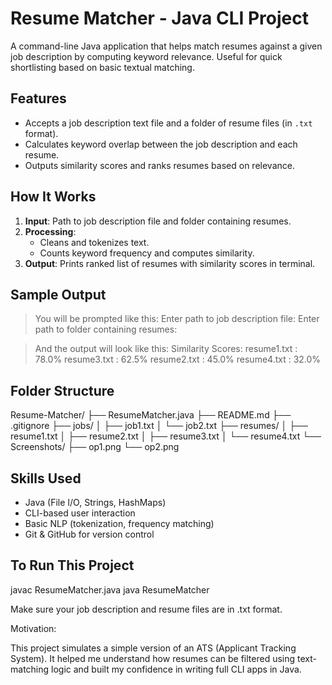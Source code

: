 # Resume Matcher - Java CLI Project

A command-line Java application that helps match resumes against a given job description by computing keyword relevance. Useful for quick shortlisting based on basic textual matching.

## Features

- Accepts a job description text file and a folder of resume files (in `.txt` format).
- Calculates keyword overlap between the job description and each resume.
- Outputs similarity scores and ranks resumes based on relevance.


## How It Works

1. **Input**: Path to job description file and folder containing resumes.
2. **Processing**:
   - Cleans and tokenizes text.
   - Counts keyword frequency and computes similarity.
3. **Output**: Prints ranked list of resumes with similarity scores in terminal.


## Sample Output

> You will be prompted like this:
Enter path to job description file:
Enter path to folder containing resumes:

> And the output will look like this:
Similarity Scores:
resume1.txt : 78.0%
resume3.txt : 62.5%
resume2.txt : 45.0%
resume4.txt : 32.0%


## Folder Structure

Resume-Matcher/
├── ResumeMatcher.java
├── README.md
├── .gitignore
├── jobs/
│ ├── job1.txt
│ └── job2.txt
├── resumes/
│ ├── resume1.txt
│ ├── resume2.txt
│ ├── resume3.txt
│ └── resume4.txt
└── Screenshots/
├── op1.png
└── op2.png


## Skills Used

- Java (File I/O, Strings, HashMaps)
- CLI-based user interaction
- Basic NLP (tokenization, frequency matching)
- Git & GitHub for version control


##  To Run This Project

javac ResumeMatcher.java
java ResumeMatcher

Make sure your job description and resume files are in .txt format.

Motivation:

This project simulates a simple version of an ATS (Applicant Tracking System). It helped me understand how resumes can be filtered using text-matching logic and built my confidence in writing full CLI apps in Java.